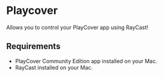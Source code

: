 # Playcover

Allows you to control your PlayCover app using RayCast!

## Requirements
- PlayCover Community Edition app installed on your Mac.
- RayCast installed on your Mac.